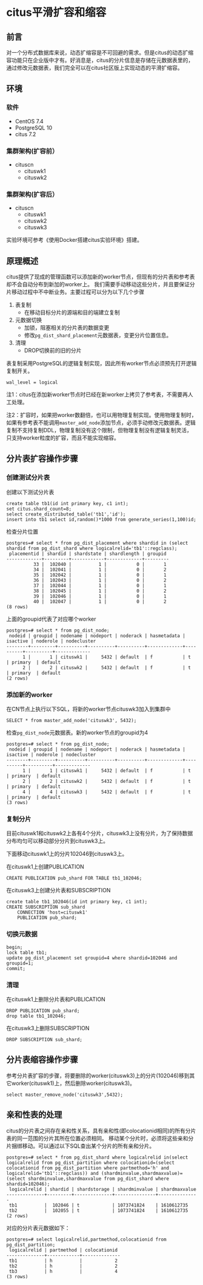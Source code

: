 # citus平滑扩容和缩容

## 前言

对一个分布式数据库来说，动态扩缩容是不可回避的需求。但是citus的动态扩缩容功能只在企业版中才有。好消息是，citus的分片信息是存储在元数据表里的，通过修改元数据表，我们完全可以在citus社区版上实现动态的平滑扩缩容。


## 环境

### 软件
- CentOS 7.4
- PostgreSQL 10
- citus 7.2

### 集群架构(扩容前）
- cituscn
  - cituswk1
  - cituswk2

### 集群架构(扩容后）
- cituscn
  - cituswk1
  - cituswk2
  - cituswk3

实验环境可参考《使用Docker搭建citus实验环境》搭建。

## 原理概述

citus提供了现成的管理函数可以添加新的worker节点，但现有的分片表和参考表却不会自动分布到新加的worker上。
我们需要手动移动这些分片，并且要保证分片移动过程中不中断业务。主要过程可以分为以下几个步骤

1. 表复制
   - 在移动目标分片的源端和目的端建立复制
2. 元数据切换
   - 加锁，阻塞相关的分片表的数据变更
   - 修改`pg_dist_shard_placement`元数据表，变更分片位置信息。
3. 清理
   - DROP切换前的旧的分片

表复制采用PostgreSQL的逻辑复制实现，因此所有worker节点必须预先打开逻辑复制开关。

	wal_level = logical

注1：citus在添加新worker节点时已经在新worker上拷贝了参考表，不需要再人工处理。

注2：扩容时，如果把worker数翻倍，也可以用物理复制实现。使用物理复制时，如果有参考表不能调用`master_add_node`添加节点，必须手动修改元数据表。逻辑复制不支持复制DDL，物理复制没有这个限制，但物理复制没有逻辑复制灵活，只支持worker粒度的扩容，而且不能实现缩容。


## 分片表扩容操作步骤

### 创建测试分片表

创建以下测试分片表

	create table tb1(id int primary key, c1 int);
    set citus.shard_count=8;
	select create_distributed_table('tb1','id');
	insert into tb1 select id,random()*1000 from generate_series(1,100)id;

检查分片位置

	postgres=# select * from pg_dist_placement where shardid in (select shardid from pg_dist_shard where logicalrelid='tb1'::regclass);
	 placementid | shardid | shardstate | shardlength | groupid 
	-------------+---------+------------+-------------+---------
	          33 |  102040 |          1 |           0 |       1
	          34 |  102041 |          1 |           0 |       2
	          35 |  102042 |          1 |           0 |       1
	          36 |  102043 |          1 |           0 |       2
	          37 |  102044 |          1 |           0 |       1
	          38 |  102045 |          1 |           0 |       2
	          39 |  102046 |          1 |           0 |       1
	          40 |  102047 |          1 |           0 |       2
	(8 rows)

上面的groupid代表了对应哪个worker

	postgres=# select * from pg_dist_node;
	 nodeid | groupid | nodename | nodeport | noderack | hasmetadata | isactive | noderole | nodecluster 
	--------+---------+----------+----------+----------+-------------+----------+----------+-------------
	      1 |       1 | cituswk1 |     5432 | default  | f           | t        | primary  | default
	      2 |       2 | cituswk2 |     5432 | default  | f           | t        | primary  | default
	(2 rows)

### 添加新的worker

在CN节点上执行以下SQL，将新的worker节点cituswk3加入到集群中

	SELECT * from master_add_node('cituswk3', 5432);


检查`pg_dist_node`元数据表。新的worker节点的groupid为4

	postgres=# select * from pg_dist_node;
	 nodeid | groupid | nodename | nodeport | noderack | hasmetadata | isactive | noderole | nodecluster 
	--------+---------+----------+----------+----------+-------------+----------+----------+-------------
	      1 |       1 | cituswk1 |     5432 | default  | f           | t        | primary  | default
	      2 |       2 | cituswk2 |     5432 | default  | f           | t        | primary  | default
	      4 |       4 | cituswk3 |     5432 | default  | f           | t        | primary  | default
	(3 rows)

### 复制分片

目前cituswk1和cituswk2上各有4个分片，cituswk3上没有分片，为了保持数据分布均匀可以移动部分分片到cituswk3上。

下面移动cituswk1上的分片102046到cituswk3上。

在cituswk1上创建PUBLICATION

	CREATE PUBLICATION pub_shard FOR TABLE tb1_102046;


在cituswk3上创建分片表和SUBSCRIPTION

	create table tb1_102046(id int primary key, c1 int);
	CREATE SUBSCRIPTION sub_shard
		CONNECTION 'host=cituswk1'
		PUBLICATION pub_shard;


### 切换元数据

	begin;
	lock table tb1;
	update pg_dist_placement set groupid=4 where shardid=102046 and groupid=1;
	commit;

### 清理

在cituswk1上删除分片表和PUBLICATION

	DROP PUBLICATION pub_shard;
	drop table tb1_102046;

在cituswk3上删除SUBSCRIPTION

	DROP SUBSCRIPTION sub_shard;

## 分片表缩容操作步骤

参考分片表扩容的步骤，将要删除的worker(cituswk3)上的分片(102046)移到其它worker(cituswk1)上，然后删除worker(cituswk3)。

	select master_remove_node('cituswk3',5432);

## 亲和性表的处理

citus的分片表之间存在亲和性关系，具有亲和性(即colocationid相同)的所有分片表的同一范围的分片其所在位置必须相同。
移动某个分片时，必须将这些亲和分片捆绑移动。可以通过以下SQL查出某个分片的所有亲和分片。


	postgres=# select * from pg_dist_shard where logicalrelid in(select logicalrelid from pg_dist_partition where colocationid=(select colocationid from pg_dist_partition where partmethod='h' and logicalrelid='tb1'::regclass)) and (shardminvalue,shardmaxvalue)=(select shardminvalue,shardmaxvalue from pg_dist_shard where shardid=102046);
	 logicalrelid | shardid | shardstorage | shardminvalue | shardmaxvalue 
	--------------+---------+--------------+---------------+---------------
	 tb1          |  102046 | t            | 1073741824    | 1610612735
	 tb2          |  102055 | t            | 1073741824    | 1610612735
	(2 rows)

对应的分片表元数据如下：

	postgres=# select logicalrelid,partmethod,colocationid from pg_dist_partition;
	 logicalrelid | partmethod | colocationid 
	--------------+------------+--------------
	 tb1          | h          |            2
	 tb2          | h          |            2
	 tb3          | h          |            4
	(3 rows)


